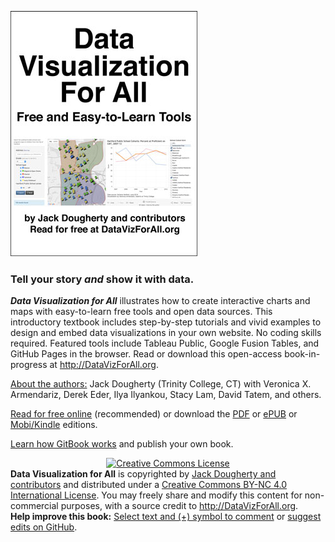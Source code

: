![](cover_outline_300.jpg)

### Tell your story ***and*** show it with data.

***Data Visualization for All*** illustrates how to create interactive charts and maps with easy-to-learn free tools and open data sources. This introductory textbook includes step-by-step tutorials and vivid examples to design and embed data visualizations in your own website. No coding skills required. Featured tools include Tableau Public, Google Fusion Tables, and GitHub Pages in the browser. Read or download this open-access book-in-progress at http://DataVizForAll.org.

[About the authors:](introduction/who.md) Jack Dougherty (Trinity College, CT) with Veronica X. Armendariz, Derek Eder, Ilya Ilyankou, Stacy Lam, David Tatem, and others.

[Read for free online](https://www.gitbook.com/read/book/jackdougherty/datavizforall) (recommended) or download the [PDF](https://www.gitbook.com/download/pdf/book/jackdougherty/datavizforall) or [ePUB](https://www.gitbook.com/download/epub/book/jackdougherty/datavizforall) or [Mobi/Kindle](https://www.gitbook.com/download/mobi/book/jackdougherty/datavizforall) editions.

[Learn how GitBook works](gitbook/README.md) and publish your own book.

<div style="text-align:center">
<a rel="license" href="http://creativecommons.org/licenses/by-nc/4.0/">
  <img alt="Creative Commons License" style="border-width:0" src="https://licensebuttons.net/l/by-nc/4.0/88x31.png" />
</a></div>
<div style="text-align:left">
<strong>Data Visualization for All</strong> is copyrighted
by <a href="https://www.datavizforall.org/introduction/who.html">Jack Dougherty and contributors</a>
and distributed under a <a rel="license" href="http://creativecommons.org/licenses/by-nc/4.0/">Creative Commons BY-NC 4.0 International License</a>.
You may freely share and modify this content for non-commercial purposes, with a source credit to <a href="http://DataVizForAll.org">http://DataVizForAll.org</a>.
<br /><strong>Help improve this book:</strong> <a href="https://www.datavizforall.org/gitbook/improve.html">Select text and (+) symbol to comment</a> or <a href="https://github.com/JackDougherty/datavizforall">suggest edits on GitHub</a>.
</div>
